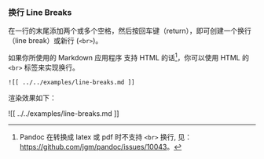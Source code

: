 ### 换行 Line Breaks

在一行的末尾添加两个或多个空格，然后按回车键（return），即可创建一个换行（line break）或新行 (`<br>`)。

如果你所使用的 Markdown 应用程序 支持 HTML 的话[^pandoc-linebreak]，你可以使用 HTML 的 `<br>` 标签来实现换行。

[^pandoc-linebreak]: Pandoc 在转换成 latex 或 pdf 时不支持 `<br>` 换行, 见：<https://github.com/jgm/pandoc/issues/10043>。

```
![[ ../../examples/line-breaks.md ]]
```

渲染效果如下：

![[ ../../examples/line-breaks.md ]]